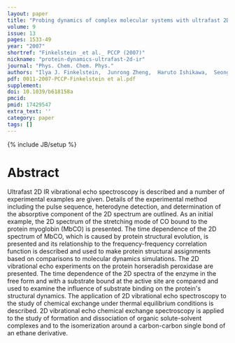 ```yaml
---
layout: paper
title: "Probing dynamics of complex molecular systems with ultrafast 2D IR vibrational echo spectroscopy."
volume: 9
issue: 13
pages: 1533-49
year: "2007"
shortref: "Finkelstein _et al._ PCCP (2007)"
nickname: "protein-dynamics-ultrafast-2d-ir"
journal: "Phys. Chem. Chem. Phys."
authors: "Ilya J. Finkelstein,  Junrong Zheng,  Haruto Ishikawa,  Seongheun Kim,  Kyungwon Kwaka  and  Michael D. Fayer"
pdf: 0011-2007-PCCP-Finkelstein et al.pdf
supplement:
doi: 10.1039/b618158a
pmcid:
pmid: 17429547
extra_text: ''
category: paper
tags: []
---
```

{% include JB/setup %}

# Abstract

Ultrafast 2D IR vibrational echo spectroscopy is described and a number of experimental examples are given. Details of the experimental method including the pulse sequence, heterodyne detection, and determination of the absorptive component of the 2D spectrum are outlined. As an initial example, the 2D spectrum of the stretching mode of CO bound to the protein myoglobin (MbCO) is presented. The time dependence of the 2D spectrum of MbCO, which is caused by protein structural evolution, is presented and its relationship to the frequency-frequency correlation function is described and used to make protein structural assignments based on comparisons to molecular dynamics simulations. The 2D vibrational echo experiments on the protein horseradish peroxidase are presented. The time dependence of the 2D spectra of the enzyme in the free form and with a substrate bound at the active site are compared and used to examine the influence of substrate binding on the protein's structural dynamics. The application of 2D vibrational echo spectroscopy to the study of chemical exchange under thermal equilibrium conditions is described. 2D vibrational echo chemical exchange spectroscopy is applied to the study of formation and dissociation of organic solute-solvent complexes and to the isomerization around a carbon-carbon single bond of an ethane derivative.
